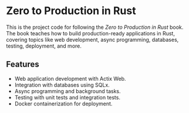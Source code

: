 # Zero to Production in Rust
This is the project code for following the *Zero to Production in Rust* book. The book teaches how to build production-ready applications in Rust, covering topics like web development, async programming, databases, testing, deployment, and more.

## Features

- Web application development with Actix Web.
- Integration with databases using SQLx.
- Async programming and background tasks.
- Testing with unit tests and integration tests.
- Docker containerization for deployment.